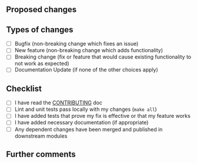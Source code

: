 ## Proposed changes

<!--
Describe the big picture of your changes here to communicate to the maintainers why we should accept this pull request.
If it fixes a bug or resolves a feature request, be sure to link to that issue.
-->

## Types of changes

<!--
What types of changes does your code introduce to Gremlins?
Put an 'x' in the boxes that apply.
-->

- [ ] Bugfix (non-breaking change which fixes an issue)
- [ ] New feature (non-breaking change which adds functionality)
- [ ] Breaking change (fix or feature that would cause existing functionality to not work as expected)
- [ ] Documentation Update (if none of the other choices apply)

## Checklist

<!--
Put an 'x' in the boxes that apply. You can also fill these out after creating the PR. If you're unsure about any of
them, don't hesitate to ask. We're here to help! This is simply a reminder of what we are going to look for before
merging your code.
-->

- [ ] I have read the [CONTRIBUTING](https://github.com/singhnishant94/gremlins/docs/CONTRIBUTING.md) doc
- [ ] Lint and unit tests pass locally with my changes (`make all`)
- [ ] I have added tests that prove my fix is effective or that my feature works
- [ ] I have added necessary documentation (if appropriate)
- [ ] Any dependent changes have been merged and published in downstream modules

## Further comments

<!--
If this is a relatively large or complex change, kick off the discussion by explaining why you chose the solution you
did and what alternatives you considered, etc...
-->
